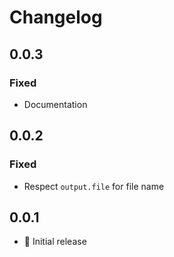 # Changelog

## 0.0.3

### Fixed
- Documentation


## 0.0.2

### Fixed
 - Respect `output.file` for file name


## 0.0.1

- :tada: Initial release